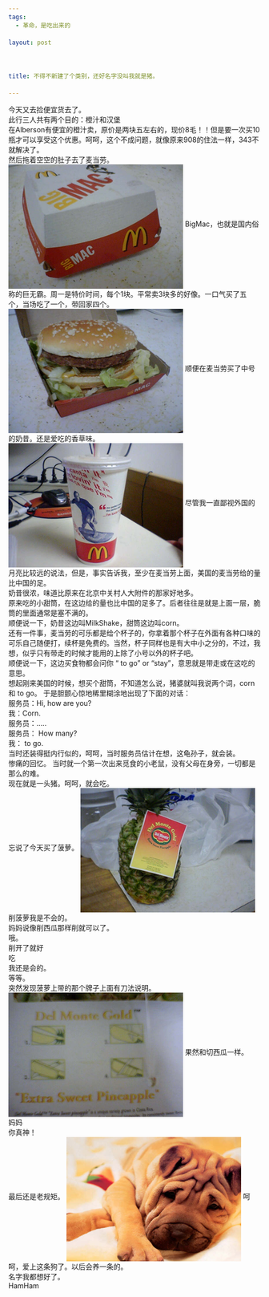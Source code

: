 ```yaml
--- 
tags: 
  - 革命，是吃出来的

layout: post



title: 不得不新建了个类别，还好名字没叫我就是猪。

---
```

<div id="msgcns!5F971C000415D85F!372" class="bvMsg">
<div>今天又去捡便宜货去了。<br>此行三人共有两个目的：橙汁和汉堡<br>在Alberson有便宜的橙汁卖，原价是两块五左右的，现价8毛！！但是要一次买10瓶才可以享受这个优惠。呵呵，这个不成问题，就像原来908的住法一样，343不就解决了。<br>然后拖着空空的肚子去了麦当劳。</div>
<img style="width:349px;height:248px;" height="417" src="/assets/images/blog/2006-03-06-bu-de-bu-xin-jian-liao-ge-lei-bie-huan-hao-ming-zi-mei-jiao-wo-jiu-shi-zhu-0.jpg" width="537" align="middle" border="0">
BigMac，也就是国内俗称的巨无霸。周一是特价时间，每个1块。平常卖3块多的好像。一口气买了五个，当场吃了一个，带回家四个。
<img style="width:349px;height:248px;" height="417" src="/assets/images/blog/2006-03-06-bu-de-bu-xin-jian-liao-ge-lei-bie-huan-hao-ming-zi-mei-jiao-wo-jiu-shi-zhu-1.jpg" width="537" align="middle" border="0">
顺便在麦当劳买了中号的奶昔。还是爱吃的香草味。
<img style="width:349px;height:248px;" height="417" src="/assets/images/blog/2006-03-06-bu-de-bu-xin-jian-liao-ge-lei-bie-huan-hao-ming-zi-mei-jiao-wo-jiu-shi-zhu-2.jpg" width="537" align="middle" border="0">
尽管我一直鄙视外国的月亮比较远的说法，但是，事实告诉我，至少在麦当劳上面，美国的麦当劳给的量比中国的足。<br>奶昔很浓，味道比原来在北京中关村人大附件的那家好地多。<br>原来吃的小甜筒，在这边给的量也比中国的足多了。后者往往是就是上面一层，脆筒的里面通常是塞不满的。<br>顺便说一下，奶昔这边叫MilkShake，甜筒这边叫corn。<br>还有一件事，麦当劳的可乐都是给个杯子的，你拿着那个杯子在外面有各种口味的可乐自己随便打，续杯是免费的。当然，杯子同样也是有大中小之分的，不过，我想，似乎只有带走的时候才能用的上除了小号以外的杯子吧。<br>顺便说一下，这边买食物都会问你 “ to go” or “stay”，意思就是带走或在这吃的意思。<br>想起刚来美国的时候，想买个甜筒，不知道怎么说，猪婆就叫我说两个词，corn 和 to go。 于是胆颤心惊地稀里糊涂地出现了下面的对话：
<br>服务员：Hi, how are you?<br>我：Corn.<br>服务员：.....<br>服务员： How many?<br>我： to go.
<br>当时还装得挺内行似的，呵呵，当时服务员估计在想，这龟孙子，就会装。<br>惨痛的回忆。
当时就一个第一次出来觅食的小老鼠，没有父母在身旁，一切都是那么的难。<br>现在就是一头猪。呵呵，就会吃。<br>忘说了今天买了菠萝。
<img style="width:349px;height:248px;" height="417" src="/assets/images/blog/2006-03-06-bu-de-bu-xin-jian-liao-ge-lei-bie-huan-hao-ming-zi-mei-jiao-wo-jiu-shi-zhu-3.jpg" width="537" align="middle" border="0">
削菠萝我是不会的。<br>妈妈说像削西瓜那样削就可以了。<br>哦。<br>削开了就好<br>吃<br>我还是会的。<br>等等。<br>突然发现菠萝上带的那个牌子上面有刀法说明。
<img style="width:349px;height:248px;" height="417" src="/assets/images/blog/2006-03-06-bu-de-bu-xin-jian-liao-ge-lei-bie-huan-hao-ming-zi-mei-jiao-wo-jiu-shi-zhu-4.jpg" width="537" align="middle" border="0">
果然和切西瓜一样。<br>妈妈<br>你真神！
<br>最后还是老规矩。
<img style="width:349px;height:248px;" height="417" src="/assets/images/blog/2006-03-06-bu-de-bu-xin-jian-liao-ge-lei-bie-huan-hao-ming-zi-mei-jiao-wo-jiu-shi-zhu-5.jpg" width="537" align="middle" border="0">
呵呵，爱上这条狗了。以后会养一条的。<br>名字我都想好了。<br>HamHam</div>
